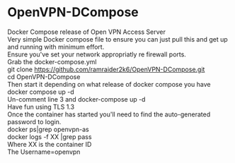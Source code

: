 # OpenVPN-DCompose
Docker Compose release of Open VPN Access Server <BR>
Very simple Docker compose file to ensure you can just pull this and get up and running with minimum effort.<BR>
Ensure you've set your network appropriatly re firewall ports.<BR>
Grab the docker-compose.yml <BR>
 git clone https://github.com/ramraider2k6/OpenVPN-DCompose.git<BR>
 cd OpenVPN-DCompose <BR>
Then start it depending on what release of docker compose you have<BR>
 docker compose up -d <BR>
Un-comment line 3 and docker-compose up -d<BR>
Have fun using TLS 1.3<BR>
Once the container has started you'll need to find the auto-generated password to login.<br>
 docker ps|grep openvpn-as<br>
 docker logs -f XX |grep pass <br>
Where XX is the container ID<br>
The Username=openvpn<br>
